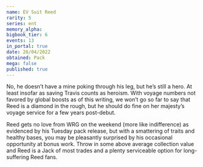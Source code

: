 ```yaml
---
name: EV Suit Reed
rarity: 5
series: ent
memory_alpha:
bigbook_tier: 6
events: 13
in_portal: true
date: 26/04/2022
obtained: Pack
mega: false
published: true
---
```


No, he doesn’t have a mine poking through his leg, but he’s still a hero. At least insofar as saving Travis counts as heroism. With voyage numbers not favored by global boosts as of this writing, we won’t go so far to say that Reed is a diamond in the rough, but he should do fine on her majesty’s voyage service for a few years post-debut.

Reed gets no love from WRG on the weekend (more like indifference) as evidenced by his Tuesday pack release, but with a smattering of traits and healthy bases, you may be pleasantly surprised by his occasional opportunity at bonus work. Throw in some above average collection value and Reed is a Jack of most trades and a plenty serviceable option for long-suffering Reed fans.
